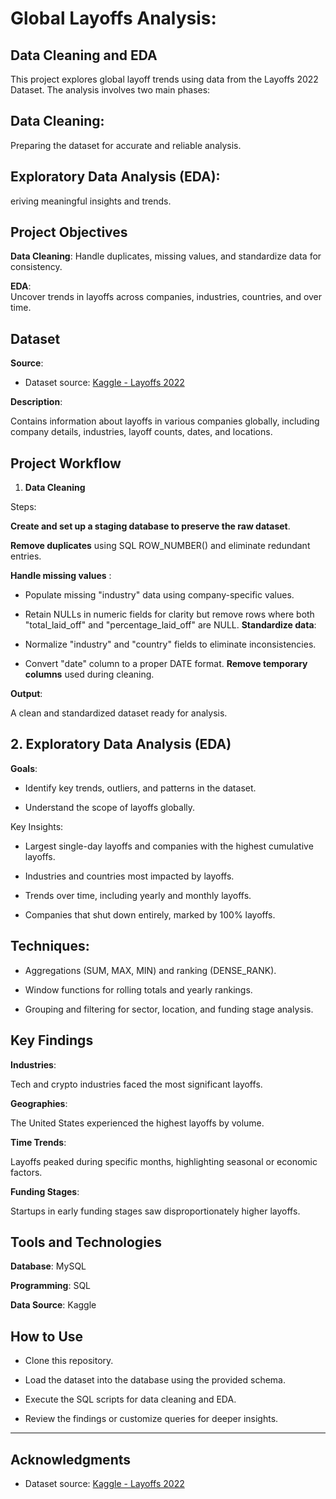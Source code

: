 # Global Layoffs Analysis:
## Data Cleaning and EDA

This project explores global layoff trends using data from the Layoffs 2022 Dataset. The analysis involves two main phases:

## Data Cleaning:
Preparing the dataset for accurate and reliable analysis.
## Exploratory Data Analysis (EDA): 
eriving meaningful insights and trends.

## Project Objectives

**Data Cleaning**:
Handle duplicates, missing values, and standardize data for consistency.

**EDA**:  
Uncover trends in layoffs across companies, industries, countries, and over time.

## Dataset

**Source**:

- Dataset source: [Kaggle - Layoffs 2022](https://www.kaggle.com/datasets/swaptr/layoffs-2022)

**Description**: 

Contains information about layoffs in various companies globally, including company details, industries, layoff counts, dates, and locations.

## Project Workflow
1. **Data Cleaning**


Steps:

**Create and set up a staging database to preserve the raw dataset**.

**Remove duplicates** using SQL ROW_NUMBER() and eliminate redundant entries.

**Handle missing values** :
- Populate missing "industry" data using company-specific values.

- Retain NULLs in numeric fields for clarity but remove rows where both "total_laid_off" and "percentage_laid_off" are NULL.
**Standardize data**:

- Normalize "industry" and "country" fields to eliminate inconsistencies.
- Convert "date" column to a proper DATE format.
**Remove temporary columns** used during cleaning.

**Output**: 

A clean and standardized dataset ready for analysis.

## 2. Exploratory Data Analysis (EDA)

**Goals**:

- Identify key trends, outliers, and patterns in the dataset.

- Understand the scope of layoffs globally.

Key Insights:

- Largest single-day layoffs and companies with the highest cumulative layoffs.

- Industries and countries most impacted by layoffs.

- Trends over time, including yearly and monthly layoffs.

- Companies that shut down entirely, marked by 100% layoffs.

## Techniques:

- Aggregations (SUM, MAX, MIN) and ranking (DENSE_RANK).

- Window functions for rolling totals and yearly rankings.
- Grouping and filtering for sector, location, and funding stage analysis.

## Key Findings

**Industries**:

 Tech and crypto industries faced the most significant layoffs.

**Geographies**:

 The United States experienced the highest layoffs by volume.

**Time Trends**:

 Layoffs peaked during specific months, highlighting seasonal or economic factors.

**Funding Stages**:

 Startups in early funding stages saw disproportionately higher layoffs.
 

## Tools and Technologies

**Database**: MySQL

**Programming**: SQL

**Data Source**: Kaggle

## How to Use

- Clone this repository.

- Load the dataset into the database using the provided schema.

- Execute the SQL scripts for data cleaning and EDA.

- Review the findings or customize queries for deeper insights.



---

## Acknowledgments

- Dataset source: [Kaggle - Layoffs 2022](https://www.kaggle.com/datasets/swaptr/layoffs-2022)
